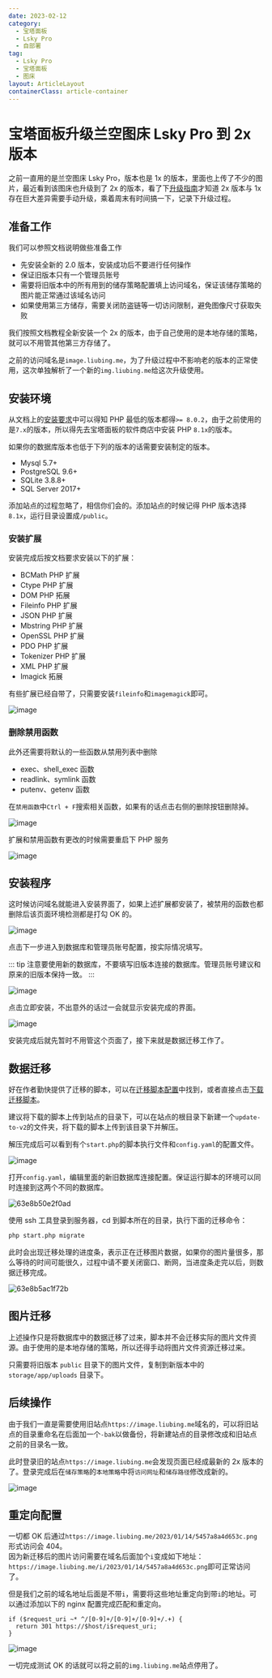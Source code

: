 ```yaml
---
date: 2023-02-12
category:
  - 宝塔面板
  - Lsky Pro
  - 自部署
tag:
  - Lsky Pro
  - 宝塔面板
  - 图床
layout: ArticleLayout
containerClass: article-container
---
```


# 宝塔面板升级兰空图床 Lsky Pro 到 2x 版本

之前一直用的是兰空图床 Lsky Pro，版本也是 1x 的版本，里面也上传了不少的图片，最近看到该图床也升级到了 2x 的版本，看了下[升级指南](https://docs.lsky.pro/docs/free/v2/#%E5%8D%87%E7%BA%A7%E6%8C%87%E5%8D%97)才知道 2x 版本与 1x 存在巨大差异需要手动升级，乘着周末有时间搞一下，记录下升级过程。

<!-- more -->

## 准备工作

我们可以参照文档说明做些准备工作

- 先安装全新的 2.0 版本，安装成功后不要进行任何操作
- 保证旧版本只有一个管理员账号
- 需要将旧版本中的所有用到的储存策略配置填上访问域名，保证该储存策略的图片能正常通过该域名访问
- 如果使用第三方储存，需要关闭防盗链等一切访问限制，避免图像尺寸获取失败

我们按照文档教程全新安装一个 2x 的版本，由于自己使用的是本地存储的策略，就可以不用管其他第三方存储了。

之前的访问域名是`image.liubing.me`，为了升级过程中不影响老的版本的正常使用，这次单独解析了一个新的`img.liubing.me`给这次升级使用。

## 安装环境

从文档上的[安装要求](https://docs.lsky.pro/docs/free/v2/#%E5%AE%89%E8%A3%85%E8%A6%81%E6%B1%82)中可以得知 PHP 最低的版本都得`>= 8.0.2`，由于之前使用的是`7.x`的版本，所以得先去宝塔面板的软件商店中安装 PHP `8.1x`的版本。

如果你的数据库版本也低于下列的版本的话需要安装制定的版本。

- Mysql 5.7+
- PostgreSQL 9.6+
- SQLite 3.8.8+
- SQL Server 2017+

添加站点的过程忽略了，相信你们会的。添加站点的时候记得 PHP 版本选择`8.1x`，运行目录设置成`/public`。

### 安装扩展

安装完成后按文档要求安装以下的扩展：

- BCMath PHP 扩展
- Ctype PHP 扩展
- DOM PHP 拓展
- Fileinfo PHP 扩展
- JSON PHP 扩展
- Mbstring PHP 扩展
- OpenSSL PHP 扩展
- PDO PHP 扩展
- Tokenizer PHP 扩展
- XML PHP 扩展
- Imagick 拓展

有些扩展已经自带了，只需要安装`fileinfo`和`imagemagick`即可。

![image](https://image.liubing.me/i/2023/02/12/63e8aeeaefef5.png)

### 删除禁用函数

此外还需要将默认的一些函数从禁用列表中删除

- exec、shell_exec 函数
- readlink、symlink 函数
- putenv、getenv 函数

在`禁用函数`中`Ctrl + F`搜索相关函数，如果有的话点击右侧的删除按钮删除掉。

![image](https://image.liubing.me/i/2023/02/12/63e8af7c468f6.png)

扩展和禁用函数有更改的时候需要重启下 PHP 服务

![image](https://image.liubing.me/i/2023/02/12/63e8b01b67cf2.png)

## 安装程序

这时候访问域名就能进入安装界面了，如果上述扩展都安装了，被禁用的函数也都删除后该页面环境检测都是打勾 OK 的。

![image](https://image.liubing.me/i/2023/02/12/63e8b19bab8c5.png)

点击下一步进入到数据库和管理员账号配置，按实际情况填写。

::: tip
注意要使用新的数据库，不要填写旧版本连接的数据库。管理员账号建议和原来的旧版本保持一致。
:::

![image](https://image.liubing.me/i/2023/02/12/63e8b2759afaf.png)

点击立即安装，不出意外的话过一会就显示安装完成的界面。

![image](https://image.liubing.me/i/2023/02/12/63e8b33ae497f.png)

安装完成后就先暂时不用管这个页面了，接下来就是数据迁移工作了。

## 数据迁移

好在作者勤快提供了迁移的脚本，可以在[迁移脚本配置](https://docs.lsky.pro/docs/free/v2/#%E8%BF%81%E7%A7%BB%E8%84%9A%E6%9C%AC%E9%85%8D%E7%BD%AE)中找到，或者直接点击[下载迁移脚本](https://github.com/lsky-org/lsky-pro/releases/download/2.0/migrate.zip)。

建议将下载的脚本上传到站点的目录下，可以在站点的根目录下新建一个`update-to-v2`的文件夹，将下载的脚本上传到该目录下并解压。

解压完成后可以看到有个`start.php`的脚本执行文件和`config.yaml`的配置文件。

![image](https://image.liubing.me/i/2023/02/12/63e8b46a926d8.png)

打开`config.yaml`，编辑里面的新旧数据库连接配置。保证运行脚本的环境可以同时连接到这两个不同的数据库。

![63e8b50e2f0ad](https://image.liubing.me/i/2023/02/12/63e8b50e2f0ad.png)

使用 ssh 工具登录到服务器，cd 到脚本所在的目录，执行下面的迁移命令：

```sh
php start.php migrate
```

此时会出现迁移处理的进度条，表示正在迁移图片数据，如果你的图片量很多，那么等待的时间可能很久，过程中请不要关闭窗口、断网，当进度条走完以后，则数据迁移完成。

![63e8b5ac1f72b](https://image.liubing.me/i/2023/02/12/63e8b5ac1f72b.png)

## 图片迁移

上述操作只是将数据库中的数据迁移了过来，脚本并不会迁移实际的图片文件资源。由于使用的是本地存储的策略，所以还得手动将图片文件资源迁移过来。

只需要将旧版本 `public` 目录下的图片文件，复制到新版本中的 `storage/app/uploads` 目录下。

## 后续操作

由于我们一直是需要使用旧站点`https://image.liubing.me`域名的，可以将旧站点的目录重命名在后面加一个`-bak`以做备份，将新建站点的目录修改成和旧站点之前的目录名一致。

此时登录旧的站点`https://image.liubing.me`会发现页面已经成最新的 2x 版本的了。登录完成后在`储存策略`的`本地策略`中将`访问网址`和`储存路径`修改成新的。

![image](https://image.liubing.me/i/2023/02/12/63e8bae8b3fc9.png)

## 重定向配置

一切都 OK 后通过`https://image.liubing.me/2023/01/14/5457a8a4d653c.png`形式访问会 404。  
因为新迁移后的图片访问需要在域名后面加个`i`变成如下地址：  
`https://image.liubing.me/i/2023/01/14/5457a8a4d653c.png`即可正常访问了。

但是我们之前的域名地址后面是不带`i`，需要将这些地址重定向到带`i`的地址。可以通过添加以下的 nginx 配置完成匹配和重定向。

```
if ($request_uri ~* ^/[0-9]+/[0-9]+/[0-9]+/.+) {
  return 301 https://$host/i$request_uri;
}
```

![image](https://image.liubing.me/i/2023/02/12/63e8bbde03d61.png)

一切完成测试 OK 的话就可以将之前的`img.liubing.me`站点停用了。
